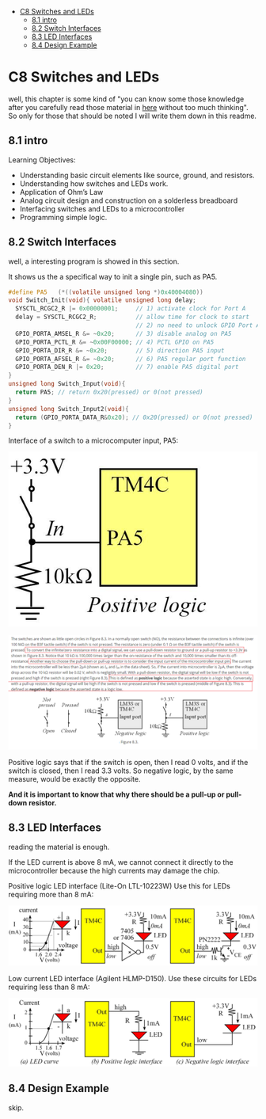 - [C8 Switches and LEDs](#c8-switches-and-leds)
    - [8.1 intro](#81-intro)
    - [8.2 Switch Interfaces](#82-switch-interfaces)
    - [8.3 LED Interfaces](#83-led-interfaces)
    - [8.4 Design Example](#84-design-example)

# C8 Switches and LEDs  

well, this chapter is some kind of "you can know some those knowledge after you carefully read those material in [here][1] without too much thinking". So only for those that should be noted I will write them down in this readme.

[1]:http://users.ece.utexas.edu/~valvano/Volume1/E-Book/C8_SwitchLED.htm

## 8.1 intro

Learning Objectives:

* Understanding basic circuit elements like source, ground, and resistors.
* Understanding how switches and LEDs work.                      
* Application of Ohm’s Law
* Analog circuit design and construction on a solderless breadboard
* Interfacing switches and LEDs to a microcontroller
* Programming simple logic.

## 8.2 Switch Interfaces  

well, a interesting program is showed in this section.

It shows us the a specifical way to init a single pin, such as PA5.

```c
#define PA5   (*((volatile unsigned long *)0x40004080))
void Switch_Init(void){ volatile unsigned long delay;
  SYSCTL_RCGC2_R |= 0x00000001;     // 1) activate clock for Port A
  delay = SYSCTL_RCGC2_R;           // allow time for clock to start
                                    // 2) no need to unlock GPIO Port A
  GPIO_PORTA_AMSEL_R &= ~0x20;      // 3) disable analog on PA5
  GPIO_PORTA_PCTL_R &= ~0x00F00000; // 4) PCTL GPIO on PA5
  GPIO_PORTA_DIR_R &= ~0x20;        // 5) direction PA5 input
  GPIO_PORTA_AFSEL_R &= ~0x20;      // 6) PA5 regular port function
  GPIO_PORTA_DEN_R |= 0x20;         // 7) enable PA5 digital port
}
unsigned long Switch_Input(void){
  return PA5; // return 0x20(pressed) or 0(not pressed)
}
unsigned long Switch_Input2(void){
  return (GPIO_PORTA_DATA_R&0x20); // 0x20(pressed) or 0(not pressed)
}
```

Interface of a switch to a microcomputer input, PA5:

![](./images/1.jpg)

![](./images/1.png)

Positive logic says that if the switch is open, then I read 0 volts, and if the switch is closed, then I read 3.3 volts. So negative logic, by the same measure, would be exactly the opposite.

**And it is important to know that why there should be a pull-up or pull-down resistor.**

## 8.3 LED Interfaces  

reading the material is enough.

If the LED current is above 8 mA, we cannot connect it directly to the microcontroller because the high currents may damage the chip. 

Positive logic LED interface (Lite-On LTL-10223W) Use this for LEDs requiring more than 8 mA:

![](./images/2.jpg)

Low current LED interface (Agilent HLMP-D150). Use these circuits for LEDs requiring less than 8 mA:

![](./images/3.jpg)


## 8.4 Design Example

skip.







